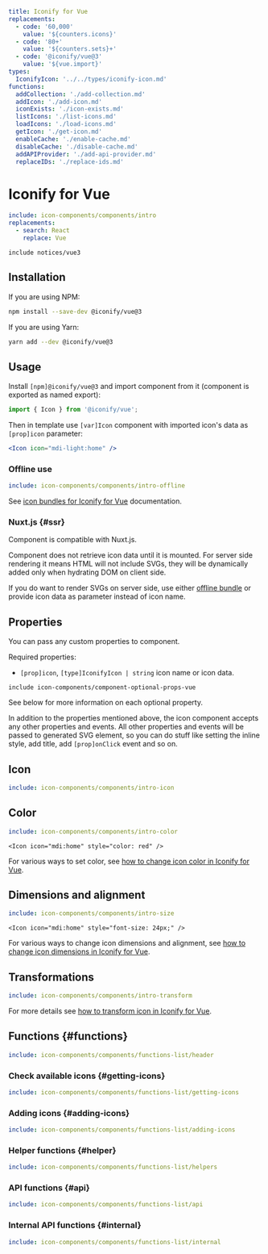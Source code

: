 ```yaml
title: Iconify for Vue
replacements:
  - code: '60,000'
    value: '${counters.icons}'
  - code: '80+'
    value: '${counters.sets}+'
  - code: '@iconify/vue@3'
    value: '${vue.import}'
types:
  IconifyIcon: '../../types/iconify-icon.md'
functions:
  addCollection: './add-collection.md'
  addIcon: './add-icon.md'
  iconExists: './icon-exists.md'
  listIcons: './list-icons.md'
  loadIcons: './load-icons.md'
  getIcon: './get-icon.md'
  enableCache: './enable-cache.md'
  disableCache: './disable-cache.md'
  addAPIProvider: './add-api-provider.md'
  replaceIDs: './replace-ids.md'
```

# Iconify for Vue

```yaml
include: icon-components/components/intro
replacements:
  - search: React
    replace: Vue
```

`include notices/vue3`

## Installation

If you are using NPM:

```bash
npm install --save-dev @iconify/vue@3
```

If you are using Yarn:

```bash
yarn add --dev @iconify/vue@3
```

## Usage

Install `[npm]@iconify/vue@3` and import component from it (component is exported as named export):

```js
import { Icon } from '@iconify/vue';
```

Then in template use `[var]Icon` component with imported icon's data as `[prop]icon` parameter:

```jsx
<Icon icon="mdi-light:home" />
```

### Offline use

```yaml
include: icon-components/components/intro-offline
```

See [icon bundles for Iconify for Vue](../../sources/bundles/vue.md) documentation.

### Nuxt.js {#ssr}

Component is compatible with Nuxt.js.

Component does not retrieve icon data until it is mounted. For server side rendering it means HTML will not include SVGs, they will be dynamically added only when hydrating DOM on client side.

If you do want to render SVGs on server side, use either [offline bundle](./offline.md) or provide icon data as parameter instead of icon name.

## Properties

You can pass any custom properties to component.

Required properties:

- `[prop]icon`, `[type]IconifyIcon | string` icon name or icon data.

`include icon-components/component-optional-props-vue`

See below for more information on each optional property.

In addition to the properties mentioned above, the icon component accepts any other properties and events. All other properties and events will be passed to generated SVG element, so you can do stuff like setting the inline style, add title, add `[prop]onClick` event and so on.

## Icon

```yaml
include: icon-components/components/intro-icon
```

## Color

```yaml
include: icon-components/components/intro-color
```

```vue
<Icon icon="mdi:home" style="color: red" />
```

For various ways to set color, see [how to change icon color in Iconify for Vue](./color.md).

## Dimensions and alignment

```yaml
include: icon-components/components/intro-size
```

```vue
<Icon icon="mdi:home" style="font-size: 24px;" />
```

For various ways to change icon dimensions and alignment, see [how to change icon dimensions in Iconify for Vue](./dimensions.md).

## Transformations

```yaml
include: icon-components/components/intro-transform
```

For more details see [how to transform icon in Iconify for Vue](./transform.md).

## Functions {#functions}

```yaml
include: icon-components/components/functions-list/header
```

### Check available icons {#getting-icons}

```yaml
include: icon-components/components/functions-list/getting-icons
```

### Adding icons {#adding-icons}

```yaml
include: icon-components/components/functions-list/adding-icons
```

### Helper functions {#helper}

```yaml
include: icon-components/components/functions-list/helpers
```

### API functions {#api}

```yaml
include: icon-components/components/functions-list/api
```

### Internal API functions {#internal}

```yaml
include: icon-components/components/functions-list/internal
```
